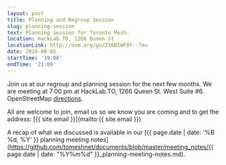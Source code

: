 ```yaml
---
layout: post
title: Planning and Regroup Session
slug: planning-session
text: Planning session for Toronto Mesh.
location: HackLab.TO, 1266 Queen St
locationLink: http://osm.org/go/ZX6BIWF8Y--?m=
date: 2016-08-05
startTime: '19:00'
endTime: '21:00'
---
```


Join us at our regroup and planning session for the next few months. We are meeting at 7:00 pm at HackLab.TO, 1266 Queen St. West Suite #6. OpenStreetMap [directions](http://osm.org/go/ZX6BIWF8Y--?m=).

All are welcome to join, email us so we know you are coming and to get the address: [{{ site.email }}](mailto:{{ site.email }})

A recap of what we discussed is available in our [{{ page.date | date: '%B %d, %Y' }} planning meeting notes](https://github.com/tomeshnet/documents/blob/master/meeting_notes/{{ page.date | date: "%Y%m%d" }}_planning-meeting-notes.md).
